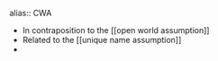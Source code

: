alias:: CWA

- In contraposition to the [[open world assumption]]
- Related to the [[unique name assumption]]
-